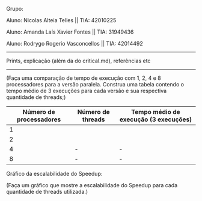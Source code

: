 Grupo:

Aluno: Nicolas Alteia Telles || TIA: 42010225

Aluno: Amanda Laís Xavier Fontes || TIA: 31949436

Aluno: Rodrygo Rogerio Vasconcellos || TIA: 42014492

---

Prints, explicação (além da do critical.md), referências etc

---

(Faça uma comparação de tempo de execução com 1, 2, 4  e 8 processadores para a versão paralela.
Construa uma tabela contendo o tempo médio de 3 execuções para cada versão e sua respectiva quantidade de threads;)


| Número de processadores | Número de threads | Tempo médio de execução (3 execuções) | 
| --- | --- | --- |
| 1 |  |  |
| 2 |  |  |
| 4 | - | - |
| 8 | - | - |


Gráfico da escalabilidade do Speedup:

(Faça um gráfico que mostre a escalabilidade do Speedup para cada quantidade de threads utilizada.)
